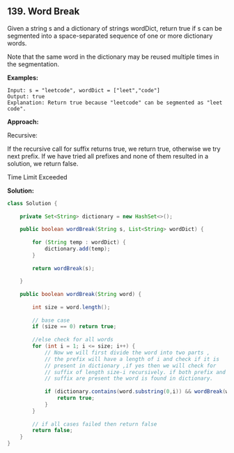 ## 139. Word Break

Given a string s and a dictionary of strings wordDict, return true if s can be segmented into a space-separated sequence of one or more dictionary words.

Note that the same word in the dictionary may be reused multiple times in the segmentation.

**Examples:** 

```
Input: s = "leetcode", wordDict = ["leet","code"]
Output: true
Explanation: Return true because "leetcode" can be segmented as "leet code".
```

**Approach:**

Recursive:

If the recursive call for suffix returns true, we return true, otherwise we try next prefix. If we have tried all prefixes and none of them resulted in a solution, we return false.

Time Limit Exceeded

**Solution:**

```java
class Solution {
    
    private Set<String> dictionary = new HashSet<>();
    
    public boolean wordBreak(String s, List<String> wordDict) {
        
        for (String temp : wordDict) {
            dictionary.add(temp);
        }
        
        return wordBreak(s);
        
    }
    
    public boolean wordBreak(String word) {
        
        int size = word.length();
         
        // base case
        if (size == 0) return true;
         
        //else check for all words
        for (int i = 1; i <= size; i++) {
            // Now we will first divide the word into two parts ,
            // the prefix will have a length of i and check if it is
            // present in dictionary ,if yes then we will check for
            // suffix of length size-i recursively. if both prefix and
            // suffix are present the word is found in dictionary.
 
            if (dictionary.contains(word.substring(0,i)) && wordBreak(word.substring(i,size))) {
                return true;
            }
        }
         
        // if all cases failed then return false
        return false;
    }
}
```